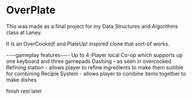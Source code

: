 # OverPlate

This was made as a final project for my Data Structures and Algorithms class at Laney. 

It is an OverCooked! and PlateUp! inspired clone that sort-of works.

----gameplay features----
Up to 4-Player local Co-op which supports up one keyboard and three gamepads
Dashing - as seen in overcooked
Refining station - allows player to refine ingredients to make them suitible for combining
Recipie System - allows player to combine items together to make dishes 

finish rest later
